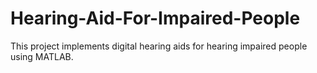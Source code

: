 # Hearing-Aid-For-Impaired-People
This project implements digital hearing aids for hearing impaired people using MATLAB.
